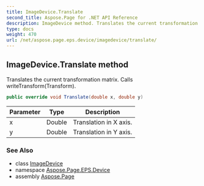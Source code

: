 ```yaml
---
title: ImageDevice.Translate
second_title: Aspose.Page for .NET API Reference
description: ImageDevice method. Translates the current transformation matrix. Calls writeTransformTransform
type: docs
weight: 470
url: /net/aspose.page.eps.device/imagedevice/translate/
---
```

## ImageDevice.Translate method

Translates the current transformation matrix. Calls writeTransform(Transform).

```csharp
public override void Translate(double x, double y)
```

| Parameter | Type | Description |
| --- | --- | --- |
| x | Double | Translation in X axis. |
| y | Double | Translation in Y axis. |

### See Also

* class [ImageDevice](../)
* namespace [Aspose.Page.EPS.Device](../../imagedevice/)
* assembly [Aspose.Page](../../../)


